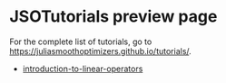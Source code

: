 # JSOTutorials preview page

For the complete list of tutorials, go to <https://juliasmoothoptimizers.github.io/tutorials/>.

- [introduction-to-linear-operators](introductions-to-linear-operators/)
